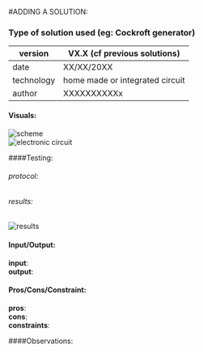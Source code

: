 #ADDING A SOLUTION:

### Type of solution used (eg: Cockroft generator)

version      | VX.X  (cf previous solutions)
------------- | -------------  
date     |XX/XX/20XX  
technology|home made or integrated circuit 
author|XXXXXXXXXXx

#### Visuals:
![scheme](doc/images/VX.X/scheme.jpg)  
![electronic circuit](doc/images/VX.X/circuit.jpg)

####Testing:  
###### protocol:  
###### results:  
![results](doc/images/VX.X/results.jpg)   


#### Input/Output: 
**input**:  
**output**:  
 
#### Pros/Cons/Constraint:  
**pros**:  
**cons**:  
**constraints**:  

####Observations:  
